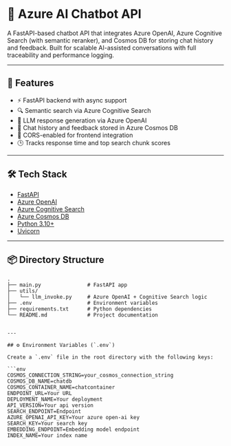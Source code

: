 # 🤖 Azure AI Chatbot API

A FastAPI-based chatbot API that integrates Azure OpenAI, Azure Cognitive Search (with semantic reranker), and Cosmos DB for storing chat history and feedback. Built for scalable AI-assisted conversations with full traceability and performance logging.

---

## 🚀 Features

- ⚡ FastAPI backend with async support
- 🔍 Semantic search via Azure Cognitive Search
- 🧠 LLM response generation via Azure OpenAI
- 💾 Chat history and feedback stored in Azure Cosmos DB
- 🧪 CORS-enabled for frontend integration
- 🕒 Tracks response time and top search chunk scores

---

## 🛠️ Tech Stack

- [FastAPI](https://fastapi.tiangolo.com/)
- [Azure OpenAI](https://learn.microsoft.com/en-us/azure/cognitive-services/openai/)
- [Azure Cognitive Search](https://learn.microsoft.com/en-us/azure/search/search-what-is-azure-search)
- [Azure Cosmos DB](https://learn.microsoft.com/en-us/azure/cosmos-db/introduction)
- [Python 3.10+](https://www.python.org/)
- [Uvicorn](https://www.uvicorn.org/)

---

## 📦 Directory Structure

```text
.
├── main.py               # FastAPI app
├── utils/
│   └── llm_invoke.py     # Azure OpenAI + Cognitive Search logic
├── .env                  # Environment variables
├── requirements.txt      # Python dependencies
└── README.md             # Project documentation


---

## ⚙️ Environment Variables (`.env`)

Create a `.env` file in the root directory with the following keys:

```env
COSMOS_CONNECTION_STRING=your_cosmos_connection_string
COSMOS_DB_NAME=chatdb
COSMOS_CONTAINER_NAME=chatcontainer
ENDPOINT_URL=Your URL
DEPLOYMENT_NAME=Your deployment
API_VERSION=Your api version
SEARCH_ENDPOINT=Endpoint
AZURE_OPENAI_API_KEY=Your azure open-ai key
SEARCH_KEY=Your search key
EMBEDDING_ENDPOINT=Embedding model endpoint
INDEX_NAME=Your index name
